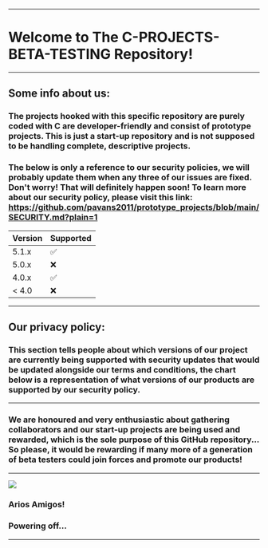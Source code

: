 
***

# Welcome to The C-PROJECTS-BETA-TESTING Repository!

***

## Some info about us:

### The projects hooked with this specific repository are purely coded with C are developer-friendly and consist of prototype projects. This is just a start-up repository and is not supposed to be handling complete, descriptive projects.

### The below is only a reference to our security policies, we will probably update them when any three of our issues are fixed. Don't worry! That will definitely happen soon! To learn more about our security policy, please visit this link: https://github.com/pavans2011/prototype_projects/blob/main/SECURITY.md?plain=1

| Version | Supported          |
| ------- | ------------------ |
| 5.1.x   | :white_check_mark: |
| 5.0.x   | :x:                |
| 4.0.x   | :white_check_mark: |
| < 4.0   | :x:                |

***

## Our privacy policy: 

### This section tells people about which versions of our project are currently being supported with security updates that would be updated alongside our terms and conditions, the chart below is a representation of what versions of our products are supported by our security policy.

***


### We are honoured and very enthusiastic about gathering collaborators and our start-up projects are being used and rewarded, which is the sole purpose of this GitHub repository... So please, it would be rewarding if many more of a generation of beta testers could join forces and promote our products!


***
 
![](https://w0.peakpx.com/wallpaper/390/39/HD-wallpaper-compulsory-abstract-abstract.jpg)

### Arios Amigos!
### Powering off...

***

